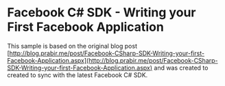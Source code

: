 Facebook C# SDK - Writing your First Facebook Application
=========================================================

This sample is based on the original blog post [http://blog.prabir.me/post/Facebook-CSharp-SDK-Writing-your-first-Facebook-Application.aspx](http://blog.prabir.me/post/Facebook-CSharp-SDK-Writing-your-first-Facebook-Application.aspx)
and was created to created to sync with the latest Facebook C# SDK.
